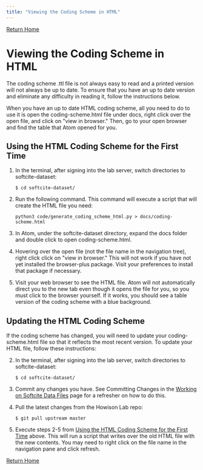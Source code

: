```yaml
---
title: "Viewing the Coding Scheme in HTML"
---
```

[Return Home](index.md)

# Viewing the Coding Scheme in HTML

The coding scheme .ttl file is not always easy to read and a printed version will not always be up to date. To ensure that you have an up to date version and eliminate any difficulty in reading it, follow the instructions below.

When you have an up to date HTML coding scheme, all you need to do to use it is open the coding-scheme.html file under docs, right click over the open file, and click on "view in browser." Then, go to your open browser and find the table that Atom opened for you.

## Using the HTML Coding Scheme for the First Time

1. In the terminal, after signing into the lab server, switch directories to softcite-dataset:

    `$ cd softcite-dataset/`

1. Run the following command. This command will execute a script that will create the HTML file you need:

    `python3 code/generate_coding_scheme_html.py > docs/coding-scheme.html`

1. In Atom, under the softcite-dataset directory, expand the docs folder and double click to open coding-scheme.html.

1. Hovering over the open file (not the file name in the navigation tree), right click click on "view in browser." This will not work if you have not yet installed the browser-plus package. Visit your preferences to install that package if necessary.

1. Visit your web browser to see the HTML file. Atom will not automatically direct you to the new tab even though it opens the file for you, so you must click to the browser yourself. If it works, you should see a table version of the coding scheme with a blue background.

## Updating the HTML Coding Scheme

If the coding scheme has changed, you will need to update your coding-scheme.html file so that it reflects the most recent version. To update your HTML file, follow these instructions:

2. In the terminal, after signing into the lab server, switch directories to softcite-dataset:

    `$ cd softcite-dataset/`

2. Commit any changes you have. See Committing Changes in the [Working on Softcite Data Files](setupInstructions#committing-changes) page for a refresher on how to do this.

2. Pull the latest changes from the Howison Lab repo:

    `$ git pull upstream master`

2. Execute steps 2-5 from [Using the HTML Coding Scheme for the First Time](#using-the-html-coding-scheme-for-the-first-time) above. This will run a script that writes over the old HTML file with the new contents. You may need to right click on the file name in the navigation pane and click refresh.

[Return Home](index.md)
